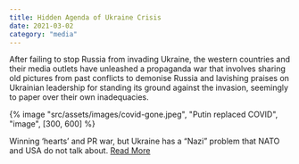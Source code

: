 ```yaml
---
title: Hidden Agenda of Ukraine Crisis
date: 2021-03-02
category: "media"
---
```


After failing to stop Russia from invading Ukraine, the western countries and their media outlets have unleashed a propaganda war that involves sharing old pictures from past conflicts to demonise Russia and lavishing praises on Ukrainian leadership for standing its ground against the invasion, seemingly to paper over their own inadequacies.

<!-- excerpt -->

{% image "src/assets/images/covid-gone.jpeg", "Putin replaced COVID", "image", [300, 600] %}

Winning ‘hearts’ and PR war, but Ukraine has a “Nazi” problem that NATO and USA do not talk about. [Read More](https://www.opindia.com/2022/02/ukraine-dalliance-with-nazi-forces-problem-that-nato-and-usa-do-not-talk-about/)
